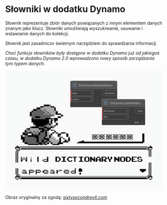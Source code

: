 # Słowniki w dodatku Dynamo

Słownik reprezentuje zbiór danych powiązanych z innym elementem danych znanym jako klucz. Słowniki umożliwiają wyszukiwanie, usuwanie i wstawianie danych do kolekcji.

Słownik jest zasadniczo świetnym narzędziem do sprawdzania informacji.

_Choć funkcje słowników były dostępne w dodatku Dynamo już od jakiegoś czasu, w dodatku Dynamo 2.0 wprowadzono nowy sposób zarządzania tym typem danych._

![](../images/5-5/wildDictionary.png)

Obraz oryginalny za zgodą: [_sixtysecondrevit.com_](http://sixtysecondrevit.com/2018-01-22-new-dictionary-nodes-in-dynamobim-daily-build/)
